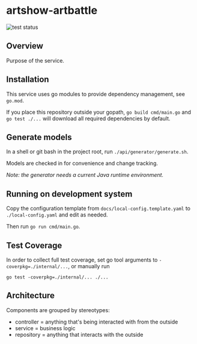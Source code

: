 # artshow-artbattle

<img src="https://github.com/eurofurence/artshow-artbattle/actions/workflows/go.yml/badge.svg" alt="test status"/>

## Overview

Purpose of the service.

## Installation

This service uses go modules to provide dependency management, see `go.mod`.

If you place this repository outside your gopath, `go build cmd/main.go` and
`go test ./...` will download all required dependencies by default.

## Generate models

In a shell or git bash in the project root, run `./api/generator/generate.sh`.

Models are checked in for convenience and change tracking.

_Note: the generator needs a current Java runtime environment._

## Running on development system

Copy the configuration template from `docs/local-config.template.yaml` to `./local-config.yaml`
and edit as needed.

Then run `go run cmd/main.go`.

## Test Coverage

In order to collect full test coverage, set go tool arguments to `-coverpkg=./internal/...`,
or manually run
```
go test -coverpkg=./internal/... ./...
```

## Architecture

Components are grouped by stereotypes:
 * controller = anything that's being interacted with from the outside
 * service = business logic
 * repository = anything that interacts with the outside
